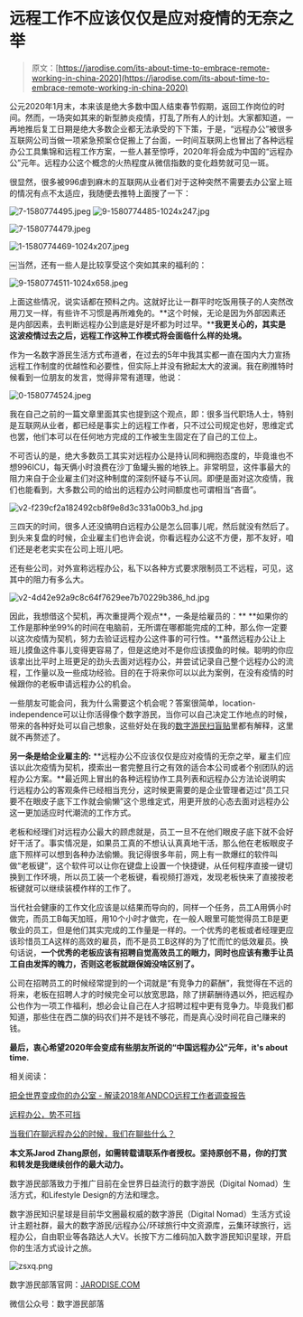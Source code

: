 <!--yml
category: 未分类
date: 2022-06-26 00:00:00
-->

# 远程工作不应该仅仅是应对疫情的无奈之举

> 原文：[https://jarodise.com/its-about-time-to-embrace-remote-working-in-china-2020](https://jarodise.com/its-about-time-to-embrace-remote-working-in-china-2020)

公元2020年1月末，本来该是绝大多数中国人结束春节假期，返回工作岗位的时间。然而，一场突如其来的新型肺炎疫情，打乱了所有人的计划。大家都知道，一再地推后复工日期是绝大多数企业都无法承受的下下策，于是，“远程办公”被很多互联网公司当做一项紧急预案仓促搬上了台面，一时间互联网上也冒出了各种远程办公工具集锦和远程工作方案，一些人甚至惊呼，2020年将会成为中国的“远程办公”元年。远程办公这个概念的火热程度从微信指数的变化趋势就可见一斑。

很显然，很多被996虐到麻木的互联网从业者们对于这种突然不需要去办公室上班的情况有点不太适应，我随便去推特上面搜了一下：

![7-1580774495.jpeg](img/ece1a0f7eabc73e9b8d934eaafc8496a.png) ![9-1580774485-1024x247.jpg](img/884fb34f1892ae9a15b3f501d2ed32dd.png)

![7-1580774479.jpeg](img/640fec3ec3d9502fddab9d6874d7c9ad.png)

![1-1580774469-1024x207.jpeg](img/02bce2c8e854c4edcc4b3e9022482128.png)

￼当然，还有一些人是比较享受这个突如其来的福利的：

![9-1580774511-1024x658.jpeg](img/3506069a5b5dee97ae91e1210ac4bbec.png)

上面这些情况，说实话都在预料之内。这就好比让一群平时吃饭用筷子的人突然改用刀叉一样，有些许不习惯是再所难免的。**这个时候，无论是因为外部因素还是内部因素，去判断远程办公到底是好是坏都为时过早。****我更关心的，其实是这波疫情过去之后，远程工作这种工作模式将会面临什么样的处境。**

作为一名数字游民生活方式布道者，在过去的5年中我其实都一直在国内大力宣扬远程工作制度的优越性和必要性，但实际上并没有掀起太大的波澜。我在刷推特时候看到一位朋友的发言，觉得非常有道理，他说：

![0-1580774524.jpeg](img/78e861c7c06cc0078f3a6ec7d5f70fe6.png)

我在自己之前的一篇文章里面其实也提到这个观点，即：很多当代职场人士，特别是互联网从业者，都已经是事实上的远程工作者，只不过公司规定也好，思维定式也罢，他们本可以在任何地方完成的工作被生生固定在了自己的工位上。

不可否认的是，绝大多数员工其实对远程办公是持认同和拥抱态度的，毕竟谁也不想996ICU，每天俩小时浪费在沙丁鱼罐头搬的地铁上。非常明显，这件事最大的阻力来自于企业雇主们对这种制度的深刻怀疑与不认同。即便是面对这次疫情，我们也能看到，大多数公司的给出的远程办公时间额度也可谓相当“吝啬”。

![v2-f239cf2a182492cb8f9e8d3c331a00b3_hd.jpg](img/5646598d8134ce51f4fac7e5dc43fe47.png)

三四天的时间，很多人还没搞明白远程办公是怎么回事儿呢，然后就没有然后了。到头来复盘的时候，企业雇主们也许会说，你看远程办公这不方便，那不友好，咱们还是老老实实在公司上班儿吧。

还有些公司，对外宣称远程办公，私下以各种方式要求限制员工不远程，可见，这其中的阻力有多么大。

![v2-4d42e92a9c8c64f7629ee7b70229b386_hd.jpg](img/5ab8bcc4c1f360115f3a1e6efc4b7c21.png)

因此，我想借这个契机，再次重提两个观点**，一条是给雇员的：** **如果你的工作是那种坐99%的时间在电脑前，无所谓在哪都能完成的工种，那么你一定要以这次疫情为契机，努力去验证远程办公这件事的可行性。**虽然远程办公让上班儿摸鱼这件事儿变得更容易了，但是这绝对不是你应该摸鱼的时候。聪明的你应该拿出比平时上班更足的劲头去面对远程办公，并尝试记录自己整个远程办公的流程，工作量以及一些成功经验。目的在于将来你可以以此为案例，在没有疫情的时候跟你的老板申请远程办公的机会。

一些朋友可能会问，我为什么需要这个机会呢？答案很简单，location-independence可以让你活得像个数字游民，当你可以自己决定工作地点的时候，带来的各种好处可以自己想象，这些好处在我的[数字游民扫盲贴](http://mp.weixin.qq.com/s?__biz=MzIyMjAwNzAzNg==&mid=2650207755&idx=1&sn=2fc60aa69b13ae1b4d55fefbba72da75&chksm=f0364d98c741c48eff59cebdd9fcb1e416bea1369ca32191356413daf647e3ef39a0d8bcc670&scene=21#wechat_redirect)里都有解释，这里就不再赘述了。

**另一条是给企业雇主的:** **远程办公不应该仅仅是应对疫情的无奈之举，雇主们应该以此次疫情为契机，摸索出一套完整且行之有效的适合本公司或者个别团队的远程办公方案。**最近网上冒出的各种远程协作工具列表和远程办公方法论说明实行远程办公的客观条件已经相当充分，这时候更需要的是企业管理者迈过“员工只要不在眼皮子底下工作就会偷懒”这个思维定式，用更开放的心态去面对远程办公这一更加适应时代潮流的工作方式。

老板和经理们对远程办公最大的顾虑就是，员工一旦不在他们眼皮子底下就不会好好干活了。事实情况是，如果员工真的不想认认真真地干活，那么他在老板眼皮子底下照样可以想到各种办法偷懒。我记得很多年前，网上有一款爆红的软件叫做“老板键”，这个软件可以让你在键盘上设置一个快捷键，从任何程序直接一键切换到工作环境，所以员工装一个老板键，看视频打游戏，发现老板快来了直接按老板键就可以继续装模作样的工作了。

当代社会健康的工作文化应该是以结果而导向的，同样一个任务，员工A用俩小时做完，而员工B每天加班，用10个小时才做完，在一般人眼里可能觉得员工B是更敬业的员工，但是他们其实完成的工作量是一样的。一个优秀的老板或者经理更应该珍惜员工A这样的高效的雇员，而不是员工B这样的为了忙而忙的低效雇员。换句话说，**一个优秀的老板应该有招聘自觉高效员工的眼力，同时也应该有撒手让员工自由发挥的魄力，否则这老板就跟保姆没啥区别了。**

公司在招聘员工的时候经常提到的一个词就是“有竞争力的薪酬”，我觉得在不远的将来，老板在招聘人才的时候完全可以放宽思路，除了拼薪酬待遇以外，把远程办公也作为一项工作福利，想必会让自己在人才招聘过程中更有竞争力。毕竟我们都知道，那些住在西二旗的码农们并不是钱不够花，而是真心没时间花自己赚来的钱。

**最后，衷心希望2020年会变成有些朋友所说的“中国远程办公”元年，it's about time.**

相关阅读：

[把全世界变成你的办公室 - 解读2018年ANDCO远程工作者调查报告](http://mp.weixin.qq.com/s?__biz=MzIyMjAwNzAzNg==&mid=2650207695&idx=1&sn=57ec5b28b964b45f8fd558b92ccd0c85&chksm=f0364e5cc741c74a1d30ab3c6c96b800aef5acbfe72bef760b805bc2754260e4e4481e29b227&scene=21#wechat_redirect)

[远程办公，势不可挡](http://mp.weixin.qq.com/s?__biz=MzIyMjAwNzAzNg==&mid=2650207614&idx=1&sn=c91945aba1a94a2a0d11a6dc3dca2424&chksm=f0364eedc741c7fb0acb41990b21174b2b7271e986ec4383eb3aa1955010f2c386435d75dd53&scene=21#wechat_redirect)

[当我们在聊远程办公的时候，我们在聊些什么？](http://mp.weixin.qq.com/s?__biz=MzIyMjAwNzAzNg==&mid=2650207686&idx=1&sn=f3eca97bab86993fea06e9b1656eca24&chksm=f0364e55c741c74359b3181812a3bfa4e35d22c5bdc3bd4a33d203c62081b2dd4d394edb5495&scene=21#wechat_redirect)

**本文系Jarod Zhang原创，如需转载请联系作者授权。坚持原创不易，你的打赏和转发是我继续创作的最大动力。**

数字游民部落致力于推广目前在全世界日益流行的数字游民（Digital Nomad）生活方式，和Lifestyle Design的方法和理念。

数字游民知识星球是目前华文圈最权威的数字游民（Digital Nomad）生活方式设计主题社群，最大的数字游民/远程办公/环球旅行中文资源库，云集环球旅行，远程办公，自由职业等各路达人大V。长按下方二维码加入数字游民知识星球，开启你的生活方式设计之旅。

![zsxq.png](img/12e680e2bd87784aaaddb6a7144369b8.png)

数字游民部落官网：[JARODISE.COM](http://JARODISE.COM)

微信公众号：数字游民部落